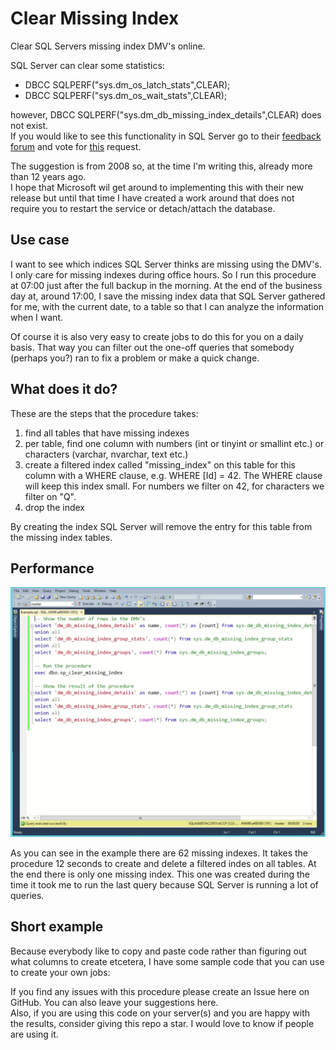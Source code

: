 # Clear Missing Index

Clear SQL Servers missing index DMV's online.

SQL Server can clear some statistics:
- DBCC SQLPERF("sys.dm_os_latch_stats",CLEAR);
- DBCC SQLPERF("sys.dm_os_wait_stats",CLEAR);

however, DBCC SQLPERF("sys.dm_db_missing_index_details",CLEAR) does not exist.  
If you would like to see this functionality in SQL Server go to their [feedback forum](https://feedback.azure.com/forums/908035-sql-server/) and vote for [this](https://feedback.azure.com/forums/908035-sql-server/suggestions/32889847-clearing-dm-db-missing-index) request.

The suggestion is from 2008 so, at the time I'm writing this, already more than 12 years ago.  
I hope that Microsoft wil get around to implementing this with their new release but until that time I have created a work around that does not require you to restart the service or detach/attach the database.

## Use case
I want to see which indices SQL Server thinks are missing using the DMV's.
I only care for missing indexes during office hours. So I run this procedure at 07:00 just after the full backup in the morning.
At the end of the business day at, around 17:00, I save the missing index data that SQL Server gathered for me, with the current date, to a table so that I can analyze the information when I want.

Of course it is also very easy to create jobs to do this for you on a daily basis. That way you can filter out the one-off queries that somebody (perhaps you?) ran to fix a problem or make a quick change.

## What does it do?

These are the steps that the procedure takes:
1. find all tables that have missing indexes
2. per table, find one column with numbers (int or tinyint or smallint etc.) or characters (varchar, nvarchar, text etc.)
3. create a filtered index called "missing_index" on this table for this column with a WHERE clause, e.g. WHERE [Id] = 42. The WHERE clause will keep this index small. For numbers we filter on 42, for characters we filter on "Q".  
4. drop the index

By creating the index SQL Server will remove the entry for this table from the missing index tables.

## Performance
![](sp_clear_missing_index.gif)

As you can see in the example there are 62 missing indexes. It takes the procedure 12 seconds to create and delete a filtered indes on all tables. At the end there is only one missing index. This one was created during the time it took me to run the last query because SQL Server is running a lot of queries.

## Short example

Because everybody like to copy and paste code rather than figuring out what columns to create etcetera, I have some sample code that you can use to create your own jobs:



If you find any issues with this procedure please create an Issue here on GitHub. You can also leave your suggestions here.  
Also, if you are using this code on your server(s) and you are happy with the results, consider giving this repo a star. I would love to know if people are using it.
